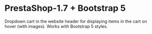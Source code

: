 # PrestaShop-1.7 + Bootstrap 5
Dropdown cart in the website header for displaying items in the cart on hover (with images). Works with Bootstrap 5 styles.

